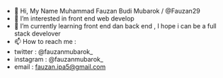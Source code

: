 - 👋 Hi, My Name Muhammad Fauzan Budi Mubarok / @Fauzan29
- 👀 I’m interested in front end web develop
- 🌱 I’m currently learning front end dan back end , I hope i can be a full stack develover
- 📫 How to reach me :
- twitter : @fauzanmubarok_
- instagram : @fauzanmubarok_
- email : fauzan.ipa5@gmail.com


<!---
Fauzan29/Fauzan29 is a ✨ special ✨ repository because its `README.md` (this file) appears on your GitHub profile.
You can click the Preview link to take a look at your changes.
--->
